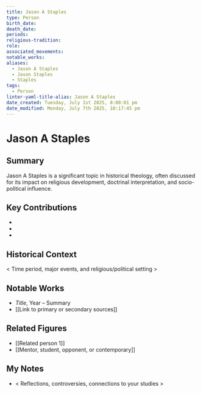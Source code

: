 ```yaml
---
title: Jason A Staples
type: Person
birth_date: 
death_date: 
periods: 
religious-tradition: 
role: 
associated_movements: 
notable_works: 
aliases:
  - Jason A Staples
  - Jason Staples
  - Staples
tags:
  - Person
linter-yaml-title-alias: Jason A Staples
date_created: Tuesday, July 1st 2025, 8:08:01 pm
date_modified: Monday, July 7th 2025, 10:17:45 pm
---
```


# Jason A Staples

## Summary
Jason A Staples is a significant topic in historical theology, often discussed for its impact on religious development, doctrinal interpretation, and socio-political influence.

## Key Contributions
- 
- 
- 

## Historical Context
< Time period, major events, and religious/political setting >

## Notable Works
- *Title*, Year – Summary
- [[Link to primary or secondary sources]]


## Related Figures
- [[Related person 1]]
- [[Mentor, student, opponent, or contemporary]]

## My Notes
- < Reflections, controversies, connections to your studies >
